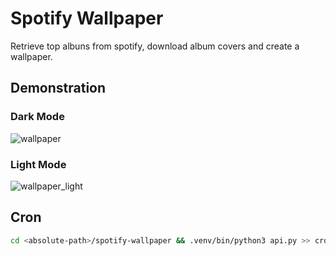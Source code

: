 # Spotify Wallpaper

Retrieve top albuns from spotify, download album covers and create a wallpaper.

## Demonstration

### Dark Mode
![wallpaper](https://github.com/user-attachments/assets/9f70a431-5879-4798-9392-29e3f6706576)

### Light Mode
![wallpaper_light](https://github.com/user-attachments/assets/136221ad-ad2a-4106-94d7-e68c8ca1dd97)


## Cron

```sh
cd <absolute-path>/spotify-wallpaper && .venv/bin/python3 api.py >> cron.log 2>&1

```
